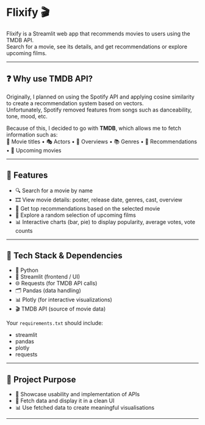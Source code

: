 # Flixify 🎬

Flixify is a Streamlit web app that recommends movies to users using the TMDB API.  
Search for a movie, see its details, and get recommendations or explore upcoming films.  

---

## ❓ Why use TMDB API?

Originally, I planned on using the Spotify API and applying cosine similarity to create a recommendation system based on vectors.  
Unfortunately, Spotify removed features from songs such as danceability, tone, mood, etc.  

Because of this, I decided to go with **TMDB**, which allows me to fetch information such as:  
🎥 Movie titles • 🎭 Actors • 📖 Overviews • 📚 Genres • 🤝 Recommendations • 🔮 Upcoming movies  

---

## 🚀 Features

- 🔍 Search for a movie by name  
- 🎞️ View movie details: poster, release date, genres, cast, overview  
- 🤝 Get top recommendations based on the selected movie  
- 🔮 Explore a random selection of upcoming films  
- 📊 Interactive charts (bar, pie) to display popularity, average votes, vote counts  

---

## 🧰 Tech Stack & Dependencies

- 🐍 Python  
- 🎈 Streamlit (frontend / UI)  
- 🌐 Requests (for TMDB API calls)  
- 🗂️ Pandas (data handling)  
- 📊 Plotly (for interactive visualizations)  
- 🎬 TMDB API (source of movie data)  

Your `requirements.txt` should include:
- streamlit
- pandas
- plotly
- requests

---

## 🎯 Project Purpose  

- 🔑 Showcase usability and implementation of APIs  
- 📡 Fetch data and display it in a clean UI  
- 📊 Use fetched data to create meaningful visualisations  

---
